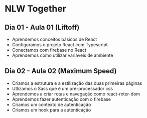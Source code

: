 # NLW Together 

## Dia 01 - Aula 01 (Liftoff)
- Aprendemos conceitos básicos de React
- Configuramos o projeto React com Typescript
- Conectamos com firebase no React
- Aprendemos como utilizar variáveis de ambiente

## Dia 02 - Aula 02 (Maximum Speed)
- Criamos a estrutura e a estilização das duas primeiras páginas
- Utlizamos o Sass que é um pré-processador css
- Aprendemos a criar rotas e navegação como react-roter-dom
- Aprendemos fazer autenticação com o firebase
- Criamos um contexto de autenticação
- Criamos um hook para a autenticação
